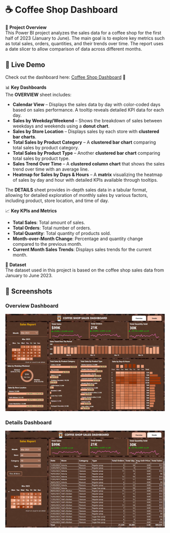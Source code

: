 # ☕ Coffee Shop Dashboard

📌 **Project Overview**  
This Power BI project analyzes the sales data for a coffee shop for the first half of 2023 (January to June). The main goal is to explore key metrics such as total sales, orders, quantities, and their trends over time. The report uses a date slicer to allow comparison of data across different months.

## 🔗 Live Demo  
Check out the dashboard here: [Coffee Shop Dashboard](https://app.powerbi.com/view?r=eyJrIjoiMTEzY2YzYjItNGY5Zi00YjIxLThlYTktNTIzZjk0ZWJjNjRlIiwidCI6ImJkMGQ4ZDNmLTJjODYtNGRhMC04Y2FhLWZlNjFlNzNlNGQ5MyIsImMiOjEwfQ%3D%3D) 🚀  

📊 **Key Dashboards**  
The **OVERVIEW** sheet includes:
- **Calendar View** – Displays the sales data by day with color-coded days based on sales performance. A tooltip reveals detailed KPI data for each day.
- **Sales by Weekday/Weekend** – Shows the breakdown of sales between weekdays and weekends using a **donut chart**.
- **Sales by Store Location** – Displays sales by each store with **clustered bar charts**.
- **Total Sales by Product Category** – A **clustered bar chart** comparing total sales by product category.
- **Total Sales by Product Type** – Another **clustered bar chart** comparing total sales by product type.
- **Sales Trend Over Time** – A **clustered column chart** that shows the sales trend over time with an average line.
- **Heatmap for Sales by Days & Hours** – A **matrix** visualizing the heatmap of sales by day and hour with detailed KPIs available through tooltips.

The **DETAILS** sheet provides in-depth sales data in a tabular format, allowing for detailed exploration of monthly sales by various factors, including product, store location, and time of day.

📈 **Key KPIs and Metrics**
- **Total Sales**: Total amount of sales.
- **Total Orders**: Total number of orders.
- **Total Quantity**: Total quantity of products sold.
- **Month-over-Month Change**: Percentage and quantity change compared to the previous month.
- **Current Month Sales Trends**: Displays sales trends for the current month.

📝 **Dataset**  
The dataset used in this project is based on the coffee shop sales data from January to June 2023.

## 📸 Screenshots  

### Overview Dashboard  
![Overview](https://github.com/sofoq/Coffee-Shop-Project/blob/main/OVERVIEW.png)  

### Details Dashboard  
![Details](https://github.com/sofoq/Coffee-Shop-Project/blob/main/DETAILS.png)  



